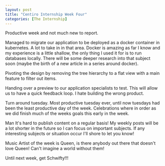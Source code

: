 ```yaml
---
layout: post
title: "Centiro Internship Week Four"
categories: [The Internship]
---
```


Productive week and not much new to report.

Managed to migrate our application to be deployed as a docker container in kubernetes. A lot to take in in that area.
Docker is amazing as far I know and my experience is a little shallow, the only thing I used it for is to run databases locally.
There will be some deeper research into that subject soon (maybe the birth of a new article in a series around docker).

Pivoting the design by removing the tree hierarchy to a flat view with a main feature to filter out items.

Handing over a preview to our application specialists to test. This will allow us to have a quick feedback loop.
I hate building the wrong product.

Turn around tuesday. Most productive tuesday ever, until now tuesdays had been the least productive day of the week.
Celebrations where in order as we did finish much of the weeks goals this early in the week.

Man It's hard to publish content on a regular basis! My weekly posts will be a lot shorter in the future so I can focus on important subjects.
If any interesting subjects or situation occur I'll shore to let you know!

Music Artist of the week is Queen, is there anybody out there that doesn't love Queen!
Can't imagine a world without them!

Until next week, get Schwifty!!!
